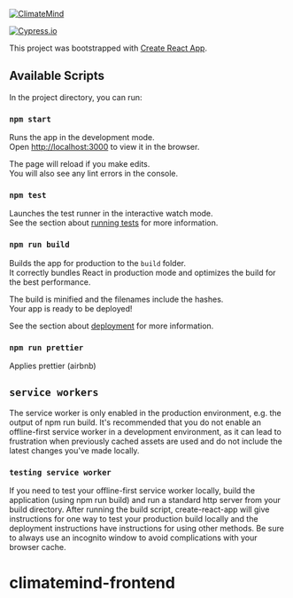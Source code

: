 [![ClimateMind](https://circleci.com/gh/ClimateMind/climatemind-frontend.svg?style=shield)](https://app.circleci.com/pipelines/github/ClimateMind/climatemind-frontend)

[![Cypress.io](https://img.shields.io/badge/tested%20with-Cypress-04C38E.svg)](https://www.cypress.io/)

This project was bootstrapped with [Create React App](https://github.com/facebook/create-react-app).

## Available Scripts

In the project directory, you can run:

### `npm start`

Runs the app in the development mode.<br />
Open [http://localhost:3000](http://localhost:3000) to view it in the browser.

The page will reload if you make edits.<br />
You will also see any lint errors in the console.

### `npm test`

Launches the test runner in the interactive watch mode.<br />
See the section about [running tests](https://facebook.github.io/create-react-app/docs/running-tests) for more information.

### `npm run build`

Builds the app for production to the `build` folder.<br />
It correctly bundles React in production mode and optimizes the build for the best performance.

The build is minified and the filenames include the hashes.<br />
Your app is ready to be deployed!

See the section about [deployment](https://facebook.github.io/create-react-app/docs/deployment) for more information.

### `npm run prettier`
Applies prettier (airbnb)

## `service workers`
The service worker is only enabled in the production environment, e.g. the output of npm run build. 
It's recommended that you do not enable an offline-first service worker in a development environment, 
as it can lead to frustration when previously cached assets are used and do not include the latest changes you've made locally.

### `testing service worker`
If you need to test your offline-first service worker locally, build the application (using npm run build) and run a standard http server from your build directory. 
After running the build script, create-react-app will give instructions for one way to test your production build locally and the deployment instructions have instructions for using other methods. 
Be sure to always use an incognito window to avoid complications with your browser cache.

# climatemind-frontend
